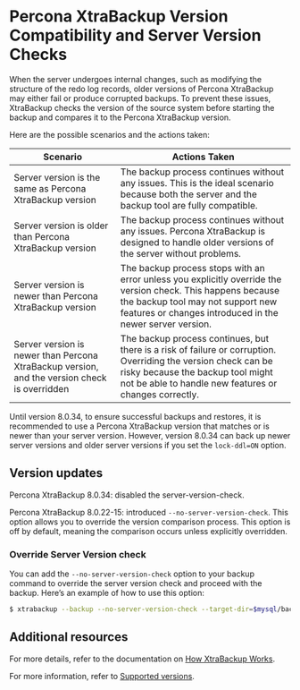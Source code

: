 # Percona XtraBackup Version Compatibility and Server Version Checks

When the server undergoes internal changes, such as modifying the structure of the redo log records, older versions of Percona XtraBackup may either fail or produce corrupted backups. To prevent these issues, XtraBackup checks the version of the source system before starting the backup and compares it to the Percona XtraBackup version.

Here are the possible scenarios and the actions taken:

| Scenario                                                                                  | Actions Taken                                                                                                                                            |
|----|----|
| Server version is the same as Percona XtraBackup version                                  | The backup process continues without any issues. This is the ideal scenario because both the server and the backup tool are fully compatible.         |
| Server version is older than Percona XtraBackup version                                  | The backup process continues without any issues. Percona XtraBackup is designed to handle older versions of the server without problems.             |
| Server version is newer than Percona XtraBackup version                                  | The backup process stops with an error unless you explicitly override the version check. This happens because the backup tool may not support new features or changes introduced in the newer server version. |
| Server version is newer than Percona XtraBackup version, and the version check is overridden | The backup process continues, but there is a risk of failure or corruption. Overriding the version check can be risky because the backup tool might not be able to handle new features or changes correctly. |

Until version 8.0.34, to ensure successful backups and restores, it is recommended to use a Percona XtraBackup version that matches or is newer than your server version. However, version 8.0.34 can back up newer server versions and older server versions if you set the `lock-ddl=ON` option.

## Version updates

Percona XtraBackup 8.0.34: disabled the server-version-check.

Percona XtraBackup 8.0.22-15: introduced `--no-server-version-check`. This option allows you to override the version comparison process. This option is off by default, meaning the comparison occurs unless explicitly overridden.

### Override Server Version check

You can add the `--no-server-version-check` option to your backup command to override the server version check and proceed with the backup. Here’s an example of how to use this option:

```{.bash data-prompt="$"}
$ xtrabackup --backup --no-server-version-check --target-dir=$mysql/backup1
```

## Additional resources

For more details, refer to the documentation on [How XtraBackup Works].

For more information, refer to [Supported versions].

[How XtraBackup Works]: how-xtrabackup-works.md

[Supported versions]: supported-versions.md
